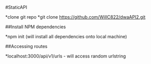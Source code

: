 #StaticAPI

*clone git repo
*git clone https://github.com/WillC822/dwaAPI2.git

##Install NPM dependencies

*npm init (will install all dependencies onto local machine)

##Accessing routes

*localhost:3000/api/v1/urls  - will access random urlstring
